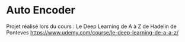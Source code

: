 # Auto Encoder
Projet réalisé lors du cours : Le Deep Learning de A à Z de Hadelin de Ponteves
https://www.udemy.com/course/le-deep-learning-de-a-a-z/
